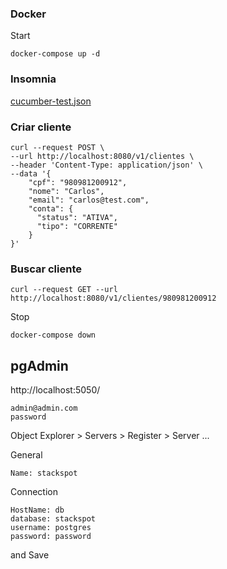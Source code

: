 ###  Docker

Start
```shell
docker-compose up -d
```

### Insomnia
[cucumber-test.json](insomnia/cucumber-test.json)

###  Criar cliente
```shell
curl --request POST \
--url http://localhost:8080/v1/clientes \
--header 'Content-Type: application/json' \
--data '{
    "cpf": "980981200912",
    "nome": "Carlos",
    "email": "carlos@test.com",
    "conta": {
      "status": "ATIVA",
      "tipo": "CORRENTE"
    }
}'
```

###  Buscar cliente
```shell
curl --request GET --url http://localhost:8080/v1/clientes/980981200912
```

Stop
```shell
docker-compose down
```

## pgAdmin

http://localhost:5050/

```properties
admin@admin.com
password
```

Object Explorer > Servers > Register > Server ...

General
```properties
Name: stackspot
```
Connection
```properties
HostName: db
database: stackspot
username: postgres
password: password
```
and Save